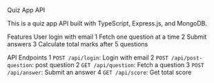  Quiz App API

This is a quiz app API built with TypeScript, Express.js, and MongoDB.

Features
 User login with email
1 Fetch one question at a time
2 Submit answers
3 Calculate total marks after 5 questions

API Endpoints
1 `POST /api/login`: Login with email
2 `POST /api/post-question`: post  question
2 `GET /api/question`: Fetch a question
3 `POST /api/answer`: Submit an answer
4 `GET /api/score`: Get total score

